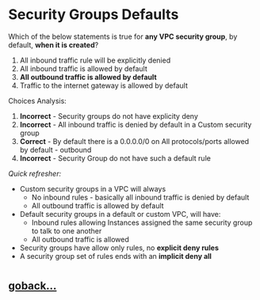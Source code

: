 # Security Groups Defaults

Which of the below statements is true for **any VPC security group**, by default, **when it is created**?

1. All inbound traffic rule will be explicitly denied
2. All inbound traffic is allowed by default
3. **All outbound traffic is allowed by default**
4. Traffic to the internet gateway is allowed by default

Choices Analysis:

1. **Incorrect** - Security groups do not have explicity deny
2. **Incorrect** - All inbound traffic is denied by default in a Custom security group
3. **Correct** - By default there is a 0.0.0.0/0 on All protocols/ports allowed by default - outbound
4. **Incorrect** - Security Group do not have such a default rule

_Quick refresher:_

- Custom security groups in a VPC will always
    - No inbound rules - basically all inbound traffic is denied by default
    - All outbound traffic is allowed by default
- Default security groups in a default or custom VPC, will have: 
    - Inbound rules allowing Instances assigned the same security group to talk to one another
    - All outbound traffic is allowed  
- Security groups have allow only rules, no **explicit deny rules**
- A security group set of rules ends with an **implicit deny all**
#
## [goback...](./index.md)